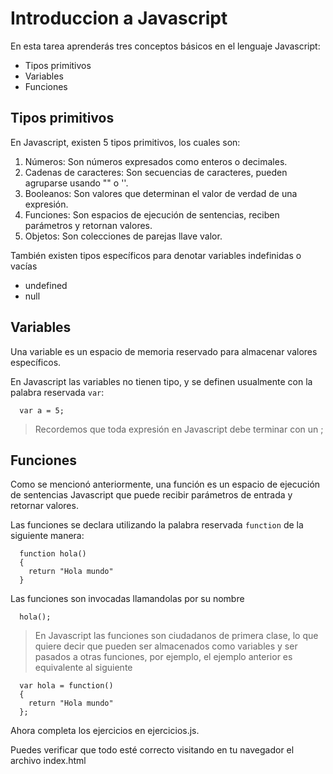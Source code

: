 # Introduccion a Javascript

En esta tarea aprenderás tres conceptos básicos en el lenguaje Javascript:

- Tipos primitivos
- Variables
- Funciones


## Tipos primitivos

En Javascript, existen 5 tipos primitivos, los cuales son:

1. Números:
  Son números expresados como enteros o decimales.
1. Cadenas de caracteres:
  Son secuencias de caracteres, pueden agruparse usando "" o ''.
1. Booleanos:
  Son valores que determinan el valor de verdad de una expresión.
1. Funciones:
  Son espacios de ejecución de sentencias, reciben parámetros y retornan valores.
1. Objetos:
  Son colecciones de parejas llave valor.


También existen tipos específicos para denotar variables indefinidas o vacías

- undefined
- null

## Variables

Una variable es un espacio de memoria reservado para almacenar valores específicos.

En Javascript las variables no tienen tipo, y se definen usualmente con la palabra reservada `var`:

```
  var a = 5;
```

> Recordemos que toda expresión en Javascript debe terminar con un ;

## Funciones

Como se mencionó anteriormente, una función es un espacio de ejecución de sentencias Javascript que puede recibir parámetros de entrada y retornar valores.

Las funciones se declara utilizando la palabra reservada `function` de la siguiente manera:

```
  function hola()
  {
    return "Hola mundo"
  }
```

Las funciones son invocadas llamandolas por su nombre

```
  hola();
```

> En Javascript las funciones son ciudadanos de primera clase, lo que quiere decir que pueden ser almacenados como variables y ser pasados a otras funciones, por ejemplo, el ejemplo anterior es equivalente al siguiente
  ```
    var hola = function()
    {
      return "Hola mundo"
    };
  ```

Ahora completa los ejercicios en ejercicios.js.

Puedes verificar que todo esté correcto visitando en tu navegador el archivo index.html
